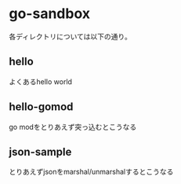 # go-sandbox

各ディレクトリについては以下の通り。

## hello

よくあるhello world

## hello-gomod

go modをとりあえず突っ込むとこうなる


## json-sample

とりあえずjsonをmarshal/unmarshalするとこうなる
